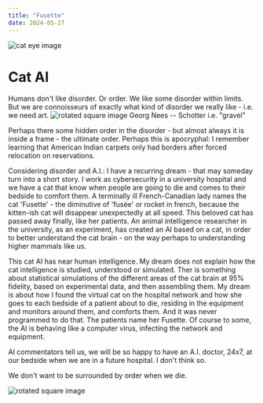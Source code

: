 ```yaml
---
title: "Fusette"
date: 2024-05-27
---
```

![cat eye image](/byothermeans-pages/assets/images/cats_eyes2-274.jpg)

# Cat AI

Humans don't like disorder. Or order. We like some disorder within limits. But we are connoisseurs of exactly what kind of disorder we really like - i.e. we need art. 
![rotated square image](/byothermeans-pages/assets/images/Schotter.jpg) Georg Nees -- Schotter i.e. "gravel"

Perhaps there some hidden order in the disorder - but almost always it is inside a frame - the ultimate order. Perhaps this is apocryphal: I remember learning that American Indian carpets only had borders after forced relocation on reservations.

Considering disorder and A.I.: I have a recurring dream - that may someday turn into a short story. I work as cybersecurity in a university hospital and we have a cat that know when people are going to die and comes to their bedside to comfort them. A terminally ill French-Canadian lady names the cat 'Fusette' - the diminutive of 'fusée' or rocket in french, because the kitten-ish cat will disappear unexpectedly at all speed. This beloved cat has passed away finally, like her patients. An animal intelligence researcher in the university, as an experiment, has created an AI based on a cat, in order to better understand the cat brain - on the way perhaps to understanding higher mammals like us.

This cat AI has near human intelligence. My dream does not explain how the cat intelligence is studied, understood or simulated. Ther is something about statistical simulations of the different areas of the cat brain at 95% fidelity, based on experimental data, and then assembling them. My dream is about how I found the virtual cat on the hospital network and how she goes to each bedside of a patient about to die, residing in the equipment and monitors around them, and comforts them. And it was never programmed to do that. The patients name her Fusette. Of course to some, the AI is behaving like a computer virus, infecting the network and equipment.

AI commentators tell us, we will be so happy to have an A.I. doctor, 24x7, at our bedside when we are in a future hospital. I don't think so.

We don't want to be surrounded by order when we die.

![rotated square image](https://framemark.vam.ac.uk/collections/2009CE0997/full/2200,/0/default.jpg)